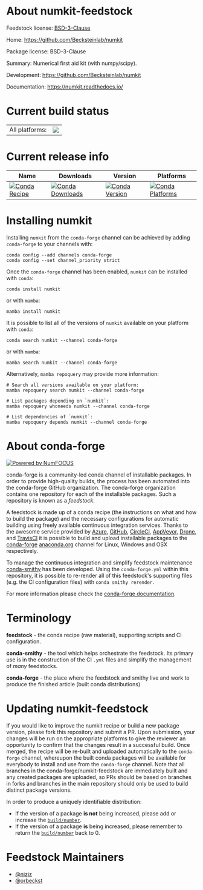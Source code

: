About numkit-feedstock
======================

Feedstock license: [BSD-3-Clause](https://github.com/conda-forge/numkit-feedstock/blob/main/LICENSE.txt)

Home: https://github.com/Becksteinlab/numkit

Package license: BSD-3-Clause

Summary: Numerical first aid kit (with numpy/scipy).

Development: https://github.com/Becksteinlab/numkit

Documentation: https://numkit.readthedocs.io/

Current build status
====================


<table><tr><td>All platforms:</td>
    <td>
      <a href="https://dev.azure.com/conda-forge/feedstock-builds/_build/latest?definitionId=17221&branchName=main">
        <img src="https://dev.azure.com/conda-forge/feedstock-builds/_apis/build/status/numkit-feedstock?branchName=main">
      </a>
    </td>
  </tr>
</table>

Current release info
====================

| Name | Downloads | Version | Platforms |
| --- | --- | --- | --- |
| [![Conda Recipe](https://img.shields.io/badge/recipe-numkit-green.svg)](https://anaconda.org/conda-forge/numkit) | [![Conda Downloads](https://img.shields.io/conda/dn/conda-forge/numkit.svg)](https://anaconda.org/conda-forge/numkit) | [![Conda Version](https://img.shields.io/conda/vn/conda-forge/numkit.svg)](https://anaconda.org/conda-forge/numkit) | [![Conda Platforms](https://img.shields.io/conda/pn/conda-forge/numkit.svg)](https://anaconda.org/conda-forge/numkit) |

Installing numkit
=================

Installing `numkit` from the `conda-forge` channel can be achieved by adding `conda-forge` to your channels with:

```
conda config --add channels conda-forge
conda config --set channel_priority strict
```

Once the `conda-forge` channel has been enabled, `numkit` can be installed with `conda`:

```
conda install numkit
```

or with `mamba`:

```
mamba install numkit
```

It is possible to list all of the versions of `numkit` available on your platform with `conda`:

```
conda search numkit --channel conda-forge
```

or with `mamba`:

```
mamba search numkit --channel conda-forge
```

Alternatively, `mamba repoquery` may provide more information:

```
# Search all versions available on your platform:
mamba repoquery search numkit --channel conda-forge

# List packages depending on `numkit`:
mamba repoquery whoneeds numkit --channel conda-forge

# List dependencies of `numkit`:
mamba repoquery depends numkit --channel conda-forge
```


About conda-forge
=================

[![Powered by
NumFOCUS](https://img.shields.io/badge/powered%20by-NumFOCUS-orange.svg?style=flat&colorA=E1523D&colorB=007D8A)](https://numfocus.org)

conda-forge is a community-led conda channel of installable packages.
In order to provide high-quality builds, the process has been automated into the
conda-forge GitHub organization. The conda-forge organization contains one repository
for each of the installable packages. Such a repository is known as a *feedstock*.

A feedstock is made up of a conda recipe (the instructions on what and how to build
the package) and the necessary configurations for automatic building using freely
available continuous integration services. Thanks to the awesome service provided by
[Azure](https://azure.microsoft.com/en-us/services/devops/), [GitHub](https://github.com/),
[CircleCI](https://circleci.com/), [AppVeyor](https://www.appveyor.com/),
[Drone](https://cloud.drone.io/welcome), and [TravisCI](https://travis-ci.com/)
it is possible to build and upload installable packages to the
[conda-forge](https://anaconda.org/conda-forge) [anaconda.org](https://anaconda.org/)
channel for Linux, Windows and OSX respectively.

To manage the continuous integration and simplify feedstock maintenance
[conda-smithy](https://github.com/conda-forge/conda-smithy) has been developed.
Using the ``conda-forge.yml`` within this repository, it is possible to re-render all of
this feedstock's supporting files (e.g. the CI configuration files) with ``conda smithy rerender``.

For more information please check the [conda-forge documentation](https://conda-forge.org/docs/).

Terminology
===========

**feedstock** - the conda recipe (raw material), supporting scripts and CI configuration.

**conda-smithy** - the tool which helps orchestrate the feedstock.
                   Its primary use is in the construction of the CI ``.yml`` files
                   and simplify the management of *many* feedstocks.

**conda-forge** - the place where the feedstock and smithy live and work to
                  produce the finished article (built conda distributions)


Updating numkit-feedstock
=========================

If you would like to improve the numkit recipe or build a new
package version, please fork this repository and submit a PR. Upon submission,
your changes will be run on the appropriate platforms to give the reviewer an
opportunity to confirm that the changes result in a successful build. Once
merged, the recipe will be re-built and uploaded automatically to the
`conda-forge` channel, whereupon the built conda packages will be available for
everybody to install and use from the `conda-forge` channel.
Note that all branches in the conda-forge/numkit-feedstock are
immediately built and any created packages are uploaded, so PRs should be based
on branches in forks and branches in the main repository should only be used to
build distinct package versions.

In order to produce a uniquely identifiable distribution:
 * If the version of a package **is not** being increased, please add or increase
   the [``build/number``](https://docs.conda.io/projects/conda-build/en/latest/resources/define-metadata.html#build-number-and-string).
 * If the version of a package **is** being increased, please remember to return
   the [``build/number``](https://docs.conda.io/projects/conda-build/en/latest/resources/define-metadata.html#build-number-and-string)
   back to 0.

Feedstock Maintainers
=====================

* [@njzjz](https://github.com/njzjz/)
* [@orbeckst](https://github.com/orbeckst/)

